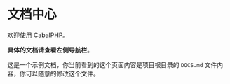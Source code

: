 # 文档中心

欢迎使用 CabalPHP。

**具体的文档请查看左侧导航栏**。

这是一个示例文档，你当前看到的这个页面内容是项目根目录的 `DOCS.md` 文件内容，你可以随意的修改这个文件。
